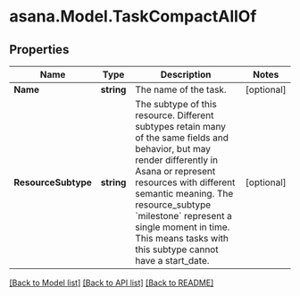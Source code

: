 
# asana.Model.TaskCompactAllOf

## Properties

Name | Type | Description | Notes
------------ | ------------- | ------------- | -------------
**Name** | **string** | The name of the task. | [optional] 
**ResourceSubtype** | **string** | The subtype of this resource. Different subtypes retain many of the same fields and behavior, but may render differently in Asana or represent resources with different semantic meaning. The resource_subtype &#x60;milestone&#x60; represent a single moment in time. This means tasks with this subtype cannot have a start_date. | [optional] 

[[Back to Model list]](../README.md#documentation-for-models)
[[Back to API list]](../README.md#documentation-for-api-endpoints)
[[Back to README]](../README.md)

